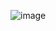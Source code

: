 ![image](https://github.com/gauravhalnawar1011/AWS/assets/140076717/31bc8f57-d1fa-4032-9c0b-4661a450f97c)
